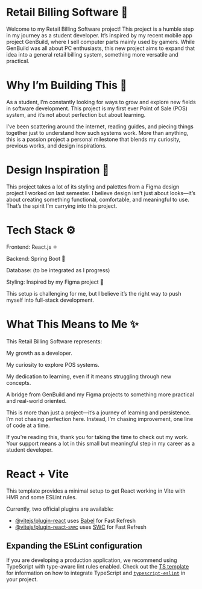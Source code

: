# Retail Billing Software 🛒

Welcome to my Retail Billing Software project!
This project is a humble step in my journey as a student developer. It’s inspired by my recent mobile app project GenBuild, where I sell computer parts mainly used by gamers. While GenBuild was all about PC enthusiasts, this new project aims to expand that idea into a general retail billing system, something more versatile and practical.

# Why I’m Building This 🌱

As a student, I’m constantly looking for ways to grow and explore new fields in software development. This project is my first ever Point of Sale (POS) system, and it’s not about perfection but about learning.

I’ve been scattering around the internet, reading guides, and piecing things together just to understand how such systems work. More than anything, this is a passion project a personal milestone that blends my curiosity, previous works, and design inspirations.

# Design Inspiration 🎨

This project takes a lot of its styling and palettes from a Figma design project I worked on last semester. I believe design isn’t just about looks—it’s about creating something functional, comfortable, and meaningful to use. That’s the spirit I’m carrying into this project.

# Tech Stack ⚙️

Frontend: React.js ⚛️

Backend: Spring Boot 🌱

Database: (to be integrated as I progress)

Styling: Inspired by my Figma project 🎨

This setup is challenging for me, but I believe it’s the right way to push myself into full-stack development.

# What This Means to Me ✨

This Retail Billing Software represents:

My growth as a developer.

My curiosity to explore POS systems.

My dedication to learning, even if it means struggling through new concepts.

A bridge from GenBuild and my Figma projects to something more practical and real-world oriented.


This is more than just a project—it’s a journey of learning and persistence. I’m not chasing perfection here. Instead, I’m chasing improvement, one line of code at a time.

If you’re reading this, thank you for taking the time to check out my work. Your support means a lot in this small but meaningful step in my career as a student developer.



# React + Vite

This template provides a minimal setup to get React working in Vite with HMR and some ESLint rules.

Currently, two official plugins are available:

- [@vitejs/plugin-react](https://github.com/vitejs/vite-plugin-react/blob/main/packages/plugin-react) uses [Babel](https://babeljs.io/) for Fast Refresh
- [@vitejs/plugin-react-swc](https://github.com/vitejs/vite-plugin-react/blob/main/packages/plugin-react-swc) uses [SWC](https://swc.rs/) for Fast Refresh

## Expanding the ESLint configuration

If you are developing a production application, we recommend using TypeScript with type-aware lint rules enabled. Check out the [TS template](https://github.com/vitejs/vite/tree/main/packages/create-vite/template-react-ts) for information on how to integrate TypeScript and [`typescript-eslint`](https://typescript-eslint.io) in your project.
